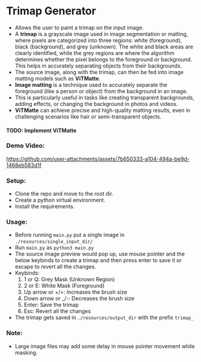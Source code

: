 # Trimap Generator
- Allows the user to paint a trimap on the input image.
- A **trimap** is a grayscale image used in image segmentation or matting, where pixels are categorized into three regions: white (foreground), black (background), and grey (unknown). The white and black areas are clearly identified, while the grey regions are where the algorithm determines whether the pixel belongs to the foreground or background. This helps in accurately separating objects from their backgrounds.
- The source image, along with the trimap, can then be fed into image matting models such as **ViTMatte**.
- **Image matting** is a technique used to accurately separate the foreground (like a person or object) from the background in an image.
- This is particularly useful in tasks like creating transparent backgrounds, adding effects, or changing the background in photos and videos.
- **ViTMatte** can achieve precise and high-quality matting results, even in challenging scenarios like hair or semi-transparent objects.

#### TODO: Implement ViTMatte

### Demo Video:
https://github.com/user-attachments/assets/7b650333-a104-494a-be9d-1468eb583d1f

### Setup:
- Clone the repo and move to the root dir.
- Create a python virtual environment.
- Install the requirements.

### Usage:
- Before running `main.py` put a single image in `./resources/single_input_dir/`
- Run `main.py` as `python3 main.py`
- The source image preview would pop up, use mouse pointer and the below keybinds to create a trimap and then press enter to save it or escape to revert all the changes.
- Keybinds:
  1. 1 or Q: Grey Mask (Unknown Region)
  2. 2 or E: White Mask (Foreground) 
  3. Up arrow or +/=: Increases the brush size
  4. Down arrow or _/-: Decreases the brush size
  3. Enter: Save the trimap
  4. Esc: Revert all the changes
- The trimap gets saved in `./resources/output_dir` with the prefix `trimap_`

### Note:
- Large image files may add some delay in mouse pointer movement while masking.